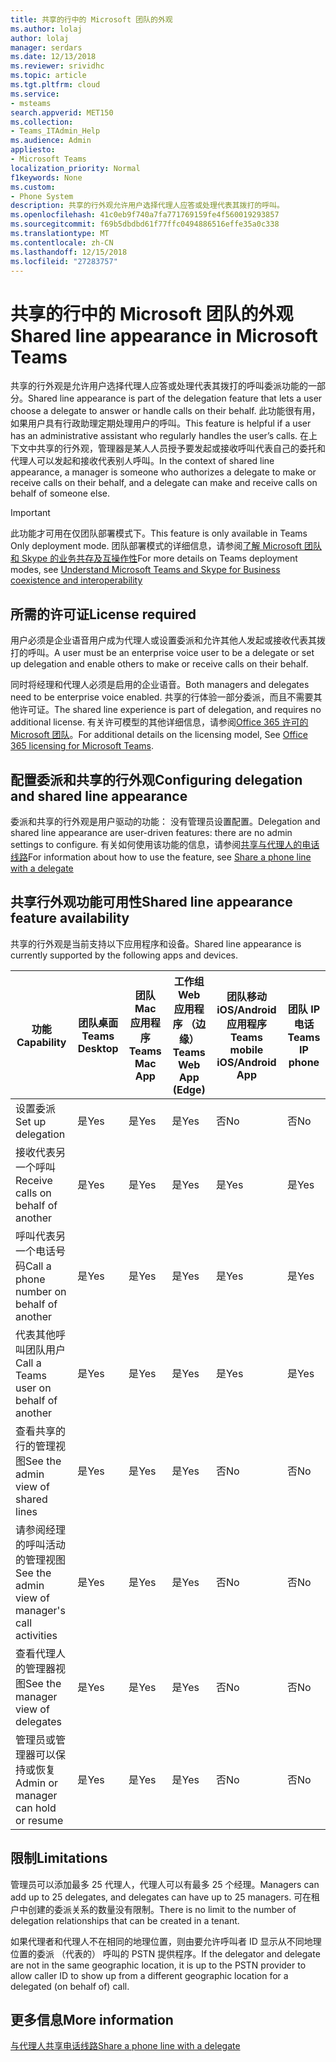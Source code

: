 ```yaml
---
title: 共享的行中的 Microsoft 团队的外观
ms.author: lolaj
author: lolaj
manager: serdars
ms.date: 12/13/2018
ms.reviewer: srividhc
ms.topic: article
ms.tgt.pltfrm: cloud
ms.service:
- msteams
search.appverid: MET150
ms.collection:
- Teams_ITAdmin_Help
ms.audience: Admin
appliesto:
- Microsoft Teams
localization_priority: Normal
f1keywords: None
ms.custom:
- Phone System
description: 共享的行外观允许用户选择代理人应答或处理代表其拨打的呼叫。
ms.openlocfilehash: 41c0eb9f740a7fa771769159fe4f560019293857
ms.sourcegitcommit: f69b5dbdbd61f77ffc0494886516effe35a0c338
ms.translationtype: MT
ms.contentlocale: zh-CN
ms.lasthandoff: 12/15/2018
ms.locfileid: "27283757"
---
```

# <a name="shared-line-appearance-in-microsoft-teams"></a><span data-ttu-id="88964-103">共享的行中的 Microsoft 团队的外观</span><span class="sxs-lookup"><span data-stu-id="88964-103">Shared line appearance in Microsoft Teams</span></span>

<span data-ttu-id="88964-104">共享的行外观是允许用户选择代理人应答或处理代表其拨打的呼叫委派功能的一部分。</span><span class="sxs-lookup"><span data-stu-id="88964-104">Shared line appearance is part of the delegation feature that lets a user choose a delegate to answer or handle calls on their behalf.</span></span> <span data-ttu-id="88964-105">此功能很有用，如果用户具有行政助理定期处理用户的呼叫。</span><span class="sxs-lookup"><span data-stu-id="88964-105">This feature is helpful if a user has an administrative assistant who regularly handles the user’s calls.</span></span> <span data-ttu-id="88964-106">在上下文中共享的行外观，管理器是某人人员授予要发起或接收呼叫代表自己的委托和代理人可以发起和接收代表别人呼叫。</span><span class="sxs-lookup"><span data-stu-id="88964-106">In the context of shared line appearance, a manager is someone who authorizes a delegate to make or receive calls on their behalf, and a delegate can make and receive calls on behalf of someone else.</span></span>

> [!IMPORTANT]
> <span data-ttu-id="88964-107">此功能才可用在仅团队部署模式下。</span><span class="sxs-lookup"><span data-stu-id="88964-107">This feature is only available in Teams Only deployment mode.</span></span> <span data-ttu-id="88964-108">团队部署模式的详细信息，请参阅[了解 Microsoft 团队和 Skype 的业务共存及互操作性](teams-and-skypeforbusiness-coexistence-and-interoperability.md)</span><span class="sxs-lookup"><span data-stu-id="88964-108">For more details on Teams deployment modes, see [Understand Microsoft Teams and Skype for Business coexistence and interoperability](teams-and-skypeforbusiness-coexistence-and-interoperability.md)</span></span>

## <a name="license-required"></a><span data-ttu-id="88964-109">所需的许可证</span><span class="sxs-lookup"><span data-stu-id="88964-109">License required</span></span>

<span data-ttu-id="88964-110">用户必须是企业语音用户成为代理人或设置委派和允许其他人发起或接收代表其拨打的呼叫。</span><span class="sxs-lookup"><span data-stu-id="88964-110">A user must be an enterprise voice user to be a delegate or set up delegation and enable others to make or receive calls on their behalf.</span></span>

<span data-ttu-id="88964-111">同时将经理和代理人必须是启用的企业语音。</span><span class="sxs-lookup"><span data-stu-id="88964-111">Both managers and delegates need to be enterprise voice enabled.</span></span> <span data-ttu-id="88964-112">共享的行体验一部分委派，而且不需要其他许可证。</span><span class="sxs-lookup"><span data-stu-id="88964-112">The shared line experience is part of delegation, and requires no additional license.</span></span> <span data-ttu-id="88964-113">有关许可模型的其他详细信息，请参阅[Office 365 许可的 Microsoft 团队](office-365-licensing.md)。</span><span class="sxs-lookup"><span data-stu-id="88964-113">For additional details on the licensing model, See [Office 365 licensing for Microsoft Teams](office-365-licensing.md).</span></span>

## <a name="configuring-delegation-and-shared-line-appearance"></a><span data-ttu-id="88964-114">配置委派和共享的行外观</span><span class="sxs-lookup"><span data-stu-id="88964-114">Configuring delegation and shared line appearance</span></span>

<span data-ttu-id="88964-115">委派和共享的行外观是用户驱动的功能： 没有管理员设置配置。</span><span class="sxs-lookup"><span data-stu-id="88964-115">Delegation and shared line appearance are user-driven features: there are no admin settings to configure.</span></span> <span data-ttu-id="88964-116">有关如何使用该功能的信息，请参阅[共享与代理人的电话线路](https://support.office.com/article/share-a-phone-line-with-a-delegate-16307929-a51f-43fc-8323-3b1bf115e5a8)</span><span class="sxs-lookup"><span data-stu-id="88964-116">For information about how to use the feature, see [Share a phone line with a delegate](https://support.office.com/article/share-a-phone-line-with-a-delegate-16307929-a51f-43fc-8323-3b1bf115e5a8)</span></span>

## <a name="shared-line-appearance-feature-availability"></a><span data-ttu-id="88964-117">共享行外观功能可用性</span><span class="sxs-lookup"><span data-stu-id="88964-117">Shared line appearance feature availability</span></span>

<span data-ttu-id="88964-118">共享的行外观是当前支持以下应用程序和设备。</span><span class="sxs-lookup"><span data-stu-id="88964-118">Shared line appearance is currently supported by the following apps and devices.</span></span>

| <span data-ttu-id="88964-119">功能</span><span class="sxs-lookup"><span data-stu-id="88964-119">Capability</span></span> | <span data-ttu-id="88964-120">团队桌面</span><span class="sxs-lookup"><span data-stu-id="88964-120">Teams Desktop</span></span> | <span data-ttu-id="88964-121">团队 Mac 应用程序</span><span class="sxs-lookup"><span data-stu-id="88964-121">Teams Mac App</span></span> | <span data-ttu-id="88964-122">工作组 Web 应用程序 （边缘）</span><span class="sxs-lookup"><span data-stu-id="88964-122">Teams Web App (Edge)</span></span> |<span data-ttu-id="88964-123">团队移动 iOS/Android 应用程序</span><span class="sxs-lookup"><span data-stu-id="88964-123">Teams mobile iOS/Android App</span></span> | <span data-ttu-id="88964-124">团队 IP 电话</span><span class="sxs-lookup"><span data-stu-id="88964-124">Teams IP phone</span></span> |
|------------|---------------|---------------|----------------------|-----------------------------|----------------|
| <span data-ttu-id="88964-125">设置委派</span><span class="sxs-lookup"><span data-stu-id="88964-125">Set up delegation</span></span> | <span data-ttu-id="88964-126">是</span><span class="sxs-lookup"><span data-stu-id="88964-126">Yes</span></span> | <span data-ttu-id="88964-127">是</span><span class="sxs-lookup"><span data-stu-id="88964-127">Yes</span></span> | <span data-ttu-id="88964-128">是</span><span class="sxs-lookup"><span data-stu-id="88964-128">Yes</span></span> | <span data-ttu-id="88964-129">否</span><span class="sxs-lookup"><span data-stu-id="88964-129">No</span></span> | <span data-ttu-id="88964-130">否</span><span class="sxs-lookup"><span data-stu-id="88964-130">No</span></span> |
| <span data-ttu-id="88964-131">接收代表另一个呼叫</span><span class="sxs-lookup"><span data-stu-id="88964-131">Receive calls on behalf of another</span></span> | <span data-ttu-id="88964-132">是</span><span class="sxs-lookup"><span data-stu-id="88964-132">Yes</span></span> | <span data-ttu-id="88964-133">是</span><span class="sxs-lookup"><span data-stu-id="88964-133">Yes</span></span> | <span data-ttu-id="88964-134">是</span><span class="sxs-lookup"><span data-stu-id="88964-134">Yes</span></span> | <span data-ttu-id="88964-135">是</span><span class="sxs-lookup"><span data-stu-id="88964-135">Yes</span></span> | <span data-ttu-id="88964-136">是</span><span class="sxs-lookup"><span data-stu-id="88964-136">Yes</span></span> |
| <span data-ttu-id="88964-137">呼叫代表另一个电话号码</span><span class="sxs-lookup"><span data-stu-id="88964-137">Call a phone number on behalf of another</span></span> | <span data-ttu-id="88964-138">是</span><span class="sxs-lookup"><span data-stu-id="88964-138">Yes</span></span> | <span data-ttu-id="88964-139">是</span><span class="sxs-lookup"><span data-stu-id="88964-139">Yes</span></span> | <span data-ttu-id="88964-140">是</span><span class="sxs-lookup"><span data-stu-id="88964-140">Yes</span></span> | <span data-ttu-id="88964-141">是</span><span class="sxs-lookup"><span data-stu-id="88964-141">Yes</span></span> | <span data-ttu-id="88964-142">是</span><span class="sxs-lookup"><span data-stu-id="88964-142">Yes</span></span> |
| <span data-ttu-id="88964-143">代表其他呼叫团队用户</span><span class="sxs-lookup"><span data-stu-id="88964-143">Call a Teams user on behalf of another</span></span> | <span data-ttu-id="88964-144">是</span><span class="sxs-lookup"><span data-stu-id="88964-144">Yes</span></span> | <span data-ttu-id="88964-145">是</span><span class="sxs-lookup"><span data-stu-id="88964-145">Yes</span></span> | <span data-ttu-id="88964-146">是</span><span class="sxs-lookup"><span data-stu-id="88964-146">Yes</span></span> | <span data-ttu-id="88964-147">是</span><span class="sxs-lookup"><span data-stu-id="88964-147">Yes</span></span> | <span data-ttu-id="88964-148">是</span><span class="sxs-lookup"><span data-stu-id="88964-148">Yes</span></span> |
| <span data-ttu-id="88964-149">查看共享的行的管理视图</span><span class="sxs-lookup"><span data-stu-id="88964-149">See the admin view of shared lines</span></span> | <span data-ttu-id="88964-150">是</span><span class="sxs-lookup"><span data-stu-id="88964-150">Yes</span></span> | <span data-ttu-id="88964-151">是</span><span class="sxs-lookup"><span data-stu-id="88964-151">Yes</span></span> | <span data-ttu-id="88964-152">是</span><span class="sxs-lookup"><span data-stu-id="88964-152">Yes</span></span> | <span data-ttu-id="88964-153">否</span><span class="sxs-lookup"><span data-stu-id="88964-153">No</span></span> | <span data-ttu-id="88964-154">否</span><span class="sxs-lookup"><span data-stu-id="88964-154">No</span></span> |
| <span data-ttu-id="88964-155">请参阅经理的呼叫活动的管理视图</span><span class="sxs-lookup"><span data-stu-id="88964-155">See the admin view of manager's call activities</span></span> | <span data-ttu-id="88964-156">是</span><span class="sxs-lookup"><span data-stu-id="88964-156">Yes</span></span> | <span data-ttu-id="88964-157">是</span><span class="sxs-lookup"><span data-stu-id="88964-157">Yes</span></span> | <span data-ttu-id="88964-158">是</span><span class="sxs-lookup"><span data-stu-id="88964-158">Yes</span></span> | <span data-ttu-id="88964-159">否</span><span class="sxs-lookup"><span data-stu-id="88964-159">No</span></span> | <span data-ttu-id="88964-160">否</span><span class="sxs-lookup"><span data-stu-id="88964-160">No</span></span> |
| <span data-ttu-id="88964-161">查看代理人的管理器视图</span><span class="sxs-lookup"><span data-stu-id="88964-161">See the manager view of delegates</span></span> | <span data-ttu-id="88964-162">是</span><span class="sxs-lookup"><span data-stu-id="88964-162">Yes</span></span> | <span data-ttu-id="88964-163">是</span><span class="sxs-lookup"><span data-stu-id="88964-163">Yes</span></span> | <span data-ttu-id="88964-164">是</span><span class="sxs-lookup"><span data-stu-id="88964-164">Yes</span></span> | <span data-ttu-id="88964-165">否</span><span class="sxs-lookup"><span data-stu-id="88964-165">No</span></span> | <span data-ttu-id="88964-166">否</span><span class="sxs-lookup"><span data-stu-id="88964-166">No</span></span> |
| <span data-ttu-id="88964-167">管理员或管理器可以保持或恢复</span><span class="sxs-lookup"><span data-stu-id="88964-167">Admin or manager can hold or resume</span></span> | <span data-ttu-id="88964-168">是</span><span class="sxs-lookup"><span data-stu-id="88964-168">Yes</span></span> | <span data-ttu-id="88964-169">是</span><span class="sxs-lookup"><span data-stu-id="88964-169">Yes</span></span> | <span data-ttu-id="88964-170">是</span><span class="sxs-lookup"><span data-stu-id="88964-170">Yes</span></span> | <span data-ttu-id="88964-171">否</span><span class="sxs-lookup"><span data-stu-id="88964-171">No</span></span> | <span data-ttu-id="88964-172">否</span><span class="sxs-lookup"><span data-stu-id="88964-172">No</span></span> |

## <a name="limitations"></a><span data-ttu-id="88964-173">限制</span><span class="sxs-lookup"><span data-stu-id="88964-173">Limitations</span></span>

<span data-ttu-id="88964-174">管理员可以添加最多 25 代理人，代理人可以有最多 25 个经理。</span><span class="sxs-lookup"><span data-stu-id="88964-174">Managers can add up to 25 delegates, and delegates can have up to 25 managers.</span></span> <span data-ttu-id="88964-175">可在租户中创建的委派关系的数量没有限制。</span><span class="sxs-lookup"><span data-stu-id="88964-175">There is no limit to the number of delegation relationships that can be created in a tenant.</span></span> 
 
<span data-ttu-id="88964-176">如果代理者和代理人不在相同的地理位置，则由要允许呼叫者 ID 显示从不同地理位置的委派 （代表的） 呼叫的 PSTN 提供程序。</span><span class="sxs-lookup"><span data-stu-id="88964-176">If the delegator and delegate are not in the same geographic location, it is up to the PSTN provider to allow caller ID to show up from a different geographic location for a delegated (on behalf of) call.</span></span> 
 
## <a name="more-information"></a><span data-ttu-id="88964-177">更多信息</span><span class="sxs-lookup"><span data-stu-id="88964-177">More information</span></span>

[<span data-ttu-id="88964-178">与代理人共享电话线路</span><span class="sxs-lookup"><span data-stu-id="88964-178">Share a phone line with a delegate</span></span>](https://support.office.com/article/share-a-phone-line-with-a-delegate-16307929-a51f-43fc-8323-3b1bf115e5a8)

